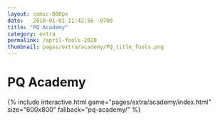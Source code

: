 ```yaml
---
layout: comic-800px
date:   2010-01-01 11:42:56 -0700
title: "PQ Academy"
category: extra
permalink: /april-fools-2020
thumbnail: pages/extra/academy/PQ_title_fools.png
---
```

<h1 class="section-title">PQ Academy</h1>

{% include interactive.html game="pages/extra/academy/index.html" size="600x800" fallback="pq-academy/" %}